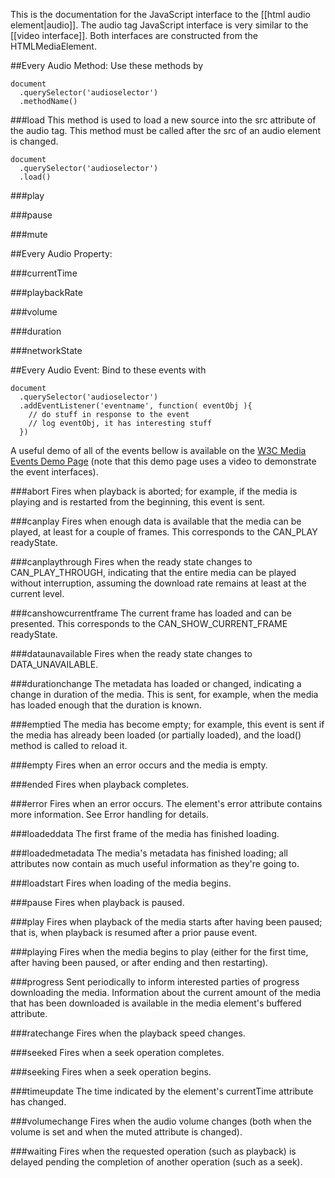 This is the documentation for the JavaScript interface to the [[html audio element|audio]]. The audio tag JavaScript interface is very similar to the [[video interface]]. Both interfaces are constructed from the HTMLMediaElement.


##Every Audio Method:
Use these methods by

    document
      .querySelector('audioselector')
      .methodName()

###load
This method is used to load a new source into the src attribute of the audio tag. This method must be called after the src of an audio element is changed.

    document
      .querySelector('audioselector')
      .load()


###play

###pause

###mute

##Every Audio Property:

###currentTime

###playbackRate

###volume

###duration

###networkState

##Every Audio Event:
Bind to these events with

    document
      .querySelector('audioselector')
      .addEventListener('eventname', function( eventObj ){
        // do stuff in response to the event
        // log eventObj, it has interesting stuff
      })
      
A useful demo of all of the events bellow is available on the <a href="http://www.w3.org/2010/05/video/mediaevents.html">W3C Media Events Demo Page</a> (note that this demo page uses a video to demonstrate the event interfaces).

###abort
Fires when playback is aborted; for example, if the media is playing and is restarted from the beginning, this event is sent.

###canplay
Fires when enough data is available that the media can be played, at least for a couple of frames.  This corresponds to the CAN_PLAY readyState.

###canplaythrough
Fires when the ready state changes to CAN_PLAY_THROUGH, indicating that the entire media can be played without interruption, assuming the download rate remains at least at the current level.

###canshowcurrentframe
The current frame has loaded and can be presented.  This corresponds to the CAN_SHOW_CURRENT_FRAME readyState.

###dataunavailable
Fires when the ready state changes to DATA_UNAVAILABLE.

###durationchange
The metadata has loaded or changed, indicating a change in duration of the media.  This is sent, for example, when the media has loaded enough that the duration is known.

###emptied
The media has become empty; for example, this event is sent if the media has already been loaded (or partially loaded), and the load() method is called to reload it.

###empty
Fires when an error occurs and the media is empty.

###ended
Fires when playback completes.

###error
Fires when an error occurs.  The element's error attribute contains more information. See Error handling for details.

###loadeddata
The first frame of the media has finished loading.

###loadedmetadata
The media's metadata has finished loading; all attributes now contain as much useful information as they're going to.

###loadstart
Fires when loading of the media begins.

###pause
Fires when playback is paused.

###play
Fires when playback of the media starts after having been paused; that is, when playback is resumed after a prior pause event.

###playing
Fires when the media begins to play (either for the first time, after having been paused, or after ending and then restarting).

###progress
Sent periodically to inform interested parties of progress downloading the media. Information about the current amount of the media that has been downloaded is available in the media element's buffered attribute.

###ratechange
Fires when the playback speed changes.

###seeked
Fires when a seek operation completes.

###seeking
Fires when a seek operation begins.

###timeupdate
The time indicated by the element's currentTime attribute has changed.

###volumechange
Fires when the audio volume changes (both when the volume is set and when the muted attribute is changed).

###waiting
Fires when the requested operation (such as playback) is delayed pending the completion of another operation (such as a seek).
